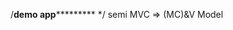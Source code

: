 
/**************************demo app***********************************
*/
semi MVC => (MC)&V Model
